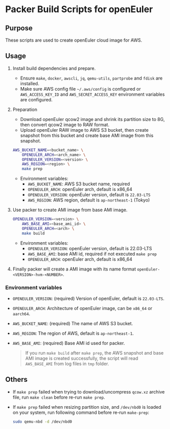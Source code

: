 # Packer Build Scripts for openEuler

## Purpose

These scripts are used to create openEuler cloud image for AWS.

## Usage

1. Install build dependencies and prepare.

    - Ensure `make`, `docker`, `awscli`, `jq`, `qemu-utils`, `partprobe` and `fdisk` are installed.
    - Make sure AWS config file `~/.aws/config` is configured or `AWS_ACCESS_KEY_ID` and `AWS_SECRET_ACCESS_KEY` environment variables are configured.

2. Preparation
   - Download openEuler qcow2 image and shrink its partition size to 8G, then convert qcow2 image to RAW format.
   - Upload openEuler RAW image to AWS S3 bucket, then create snapshot from this bucket and create base AMI image from this snapshot.

    ``` sh
    AWS_BUCKET_NAME=<bucket_name> \
        OPENEULER_ARCH=<arch_name> \
        OPENEULER_VERSION=<version> \
        AWS_REGION=<region> \
        make prep
    ```

    - Environment variables:
       - `AWS_BUCKET_NAME`: AWS S3 bucket name, required
       - `OPENEULER_ARCH`: openEuler arch, default is x86_64
       - `OPENEULER_VERSION`: openEuler version, default is `22.03-LTS`
       - `AWS_REGION`: AWS region, default is `ap-northeast-1` (Tokyo)

3. Use packer to create AMI image from base AMI image.

    ``` sh
    OPENEULER_VERSION=<version> \
        AWS_BASE_AMI=<base_ami_id> \
        OPENEULER_ARCH=<arch> \
        make build
    ```

    - Environment variables:
      - `OPENEULER_VERSION`: openEuler version, default is 22.03-LTS
      - `AWS_BASE_AMI`: base AMI id, required if not executed `make prep`
      - `OPENEULER_ARCH`: openEuler arch, default is x86_64

4. Finally packer will create a AMI image with its name format `openEuler-<VERSION>-hvm-<NUMBER>`.

### Environment variables

- `OPENEULER_VERSION`: (required) Version of openEuler, default is `22.03-LTS`.
- `OPENEULER_ARCH`: Architecture of openEuler image, can be `x86_64` or `aarch64`.
- `AWS_BUCKET_NAME`: (required) The name of AWS S3 bucket.
- `AWS_REGION`: The region of AWS, default is `ap-northeast-1`.
- `AWS_BASE_AMI`: (required) Base AMI id used for packer.

    > If you run `make build` after `make prep`, the AWS snapshot and base AMI image is created successfully, the script will read `AWS_BASE_AMI` from log files in `tmp` folder.

## Others

- If `make prep` failed when trying to download/uncompress `qcow.xz` archive file, run `make clean` before re-run `make prep`.

- If `make prep` failed when resizing partition size, and `/dev/nbd0` is loaded on your system, run following command before re-run `make-prep`:

    ``` sh
    sudo qemu-nbd -d /dev/nbd0
    ```
